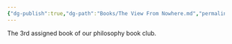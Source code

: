 ```yaml
---
{"dg-publish":true,"dg-path":"Books/The View From Nowhere.md","permalink":"/books/the-view-from-nowhere/","tags":["type/book"],"created":"2024-12-07T09:15:59.462+01:00","updated":"2024-12-15T23:11:44.377+01:00"}
---
```



The 3rd assigned book of our philosophy book club.
